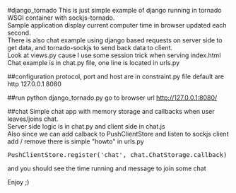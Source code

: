 #django_tornado
This is just simple example of django running in tornado WSGI container with sockjs-tornado.
<br>
Sample application display current computer time in browser updated each second.
<br>
There is also chat example using django based requests on server side to get data, and tornado-sockjs to send back data to client. 
<br>
Look at views.py cause I use some session trick when serving index.html
<br>
Chat example is in chat.py file, one line is located in urls.py

##configuration
protocol, port and host are in constraint.py file
default are http 127.0.0.1 8080

##run
python django_tornado.py
go to browser url http://127.0.0.1:8080/

##chat
Simple chat app with memory storage and callbacks when user leaves/joins chat.
<br>
Server side logic is in chat.py and client side in chat.js
<br>
Also since we can add calback to PushClientStore and listen to sockjs client add / remove there is simple "howto" in urls.py
<pre>
PushClientStore.register('chat', chat.ChatStorage.callback)
</pre>

and you should see the time running and message to join some chat

Enjoy ;)
